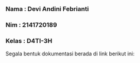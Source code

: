 ### Nama    : Devi Andini Febrianti
### Nim     : 2141720189
### Kelas   : D4TI-3H

Segala bentuk dokumentasi berada di link berikut ini:
